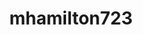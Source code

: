 ---
title: mhamilton723
github: https://github.com/mhamilton723
mode: light
transition: 1s
score: 81.5
archetype:
- Minimalistic
- Cool Banner
---